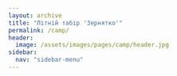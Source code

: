 ```yaml
---
layout: archive
title: "Літній табір 'Зернятко'"
permalink: /camp/
header:
  image: /assets/images/pages/camp/header.jpg
sidebar:
  nav: "sidebar-menu"
---
```

